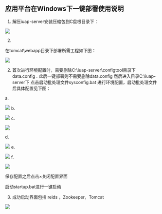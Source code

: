 ## 应用平台在Windows下一键部署使用说明

1.	解压iuap-server安装压缩包到C盘根目录下：

 ![](/articles/application/3-/images/111.png)

2.
在tomcat\webapp目录下部署所需工程如下图：
 
  ![](/articles/application/3-/images/222.png)


2.	首次进行环境配置时，需要删除C:\iuap-server\configtool目录下 data.config .
此后一键部署则不需要删除data.config
然后进入目录C:\iuap-server下
点击启动批处理文件sysconfig.bat 进行环境配置，启动批处理文件后具体配置见下图：

a.

  ![](/articles/application/3-/images/333.png)
b.

  ![](/articles/application/3-/images/444.png)
c.

 ![](/articles/application/3-/images/555.png)
 
d.
 
 ![](/articles/application/3-/images/666.png)
e.

  ![](/articles/application/3-/images/777.png)
f.
 
 ![](/articles/application/3-/images/888.png)
 
保存配置之后点击×关闭配置界面

启动startup.bat进行一键启动

3.	成功启动界面包括 reids ，Zookeeper，Tomcat
 
 ![](/articles/application/3-/images/999.png)
